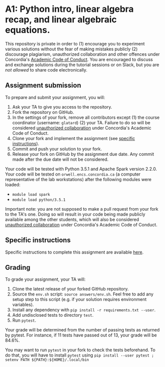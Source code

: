 # A1: Python intro, linear algebra recap, and linear algebraic equations.

This repository is private in order to (1) encourage you to experiment
various solutions without the fear of making mistakes publicly (2)
discourage plagiarism, unauthorized collaboration and other offences
under Concordia's [Academic Code of Conduct](http://www.concordia.ca/students/academic-integrity/offences.html). You are encouraged to
discuss and exchange solutions during the tutorial sessions or on Slack, but you are
*not allowed* to share code electronically.

## Assignment submission

To prepare and submit your assignment, you will:
1. Ask your TA to give you access to the repository.
2. Fork the repository on GitHub.
3. In the settings of your fork, remove all contributors except (1) the course coordinator (username: `glatard`) (2) your TA. Failure to do so will be considered [unauthorized collaboration](http://www.concordia.ca/students/academic-integrity/offences.html) under Concordia's Academic Code of Conduct.
4. Clone your fork and implement the assignment (see [specific instructions](./ASSIGNMENT.md)).
5. Commit and push your solution to your fork.
6. Release your fork on GitHub by the assignment due date. Any commit made after the due date will not be considered. 

Your code will be tested with Python 3.5.1 and Apache Spark version 2.2.0. Your code will be tested on `orwell.encs.concordia.ca` (a computer representative of the lab workstations) after the following modules were loaded:
* `module load spark`
* `module load python/3.5.1`

Important note: you are not supposed to make a pull request from your
fork to the TA's one. Doing so will result in your code being made
publicly available among the other students, which will also be
considered [unauthorized
collaboration](http://www.concordia.ca/students/academic-integrity/offences.html)
under Concordia's Academic Code of Conduct.

## Specific instructions

Specific instructions to complete this assignment are available [here](./ASSIGNMENT.md).

## Grading

To grade your assignment, your TA will:
1. Clone the latest release of your forked GitHub repository.
2. Source the `env.sh` script: `source answers/env.sh`. Feel free to add any setup step to this script (e.g. if your solution requires environment variables).
3. Install any dependency with `pip install -r requirements.txt --user`.
4. Add undisclosed tests to directory `test`.
5. Run `pytest`.

Your grade will be determined from the number of passing tests as
returned by pytest. For instance, if 11 tests have passed out of 13,
your grade will be 84.6%.

You may want to run `pytest` in your fork to check the tests beforehand. To do that, you will have to install `pytest` using `pip install --user pytest ; setenv PATH ${PATH}:${HOME}/.local/bin`
